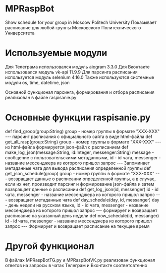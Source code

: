 # MPRaspBot
Show schedule for your group in Moscow Politech University
Показывает расписание для любой группы Московского Политехнического Университета

# Используемые модули
Для Телеграма использовался модуль aiogram 3.3.0
Для Вконтакте использовался модуль vk-api 11.9.9
Для парсинга расписания используется модуль selenium 4.16.0
Также используются системные модули os, time, datetime, json

Основной функционал парсинга, формирования и отбора расписания реализован в файле raspisanie.py

# Основные функции raspisanie.py
def find_groop(group:String) group - номер группы в формате "XXX-XXX" --- парсинг расписания с официального сайта в виде html-файла
def get_all_rasp(group:String) group - номер группы в формате "XXX-XXX" --- из html-файла формируется json-файл с расписанием
def make_log_json(message:String, id:Integer, messenger:String) message - сообщение с пользовательскими метаданными, id - id чата, messenger - название мессенджера из которого пришол запрос --- Запоминает метаданные чата для вывода расписания определенной группы
def get_json_schedule(group) group - номер группы в формате "XXX-XXX" --- возвращает данные о расписании определенной группы, а в случае, если их нет, производит парсинг и формирование json-файла и затем возвращяет данные о расписании
def get_log_json(id, messenger) id - id чата, messenger - название мессенджера из которого пришол запрос --- возвращает метаданные чата
def day_schedule(day, id, messanger) day - день недели на русском языке, id - id чата, messenger - название мессенджера из которого пришол запрос --- формирует и возвращает расписание на указанный день недели
def now_schedule(id, messanger) id - id чата, messenger - название мессенджера из которого пришол запрос --- Формирует и возвращает расписание на текущее время

# Другой функционал
В файлах MPRaspBotTG.py и MPRaspBotVK.py реализован функционал ответов на запросы в чатах Телеграм и Вконтакте соответсвтенно

